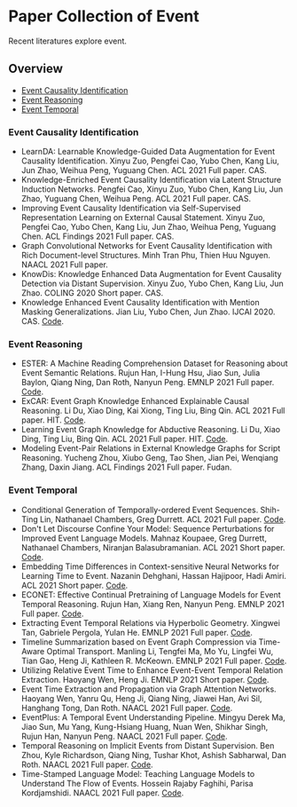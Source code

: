 # Paper Collection of Event

Recent literatures explore event.

## Overview

* [Event Causality Identification](https://github.com/nudtzpan/Event-Papers#event-causality-identification)
* [Event Reasoning](https://github.com/nudtzpan/Event-Papers#event-reasoning)
* [Event Temporal](https://github.com/nudtzpan/Event-Papers#event-temporal)

### Event Causality Identification

* LearnDA: Learnable Knowledge-Guided Data Augmentation for Event Causality Identification. Xinyu Zuo, Pengfei Cao, Yubo Chen, Kang Liu, Jun Zhao, Weihua Peng, Yuguang Chen. ACL 2021 Full paper. CAS.
* Knowledge-Enriched Event Causality Identification via Latent Structure Induction Networks. Pengfei Cao, Xinyu Zuo, Yubo Chen, Kang Liu, Jun Zhao, Yuguang Chen, Weihua Peng. ACL 2021 Full paper. CAS.
* Improving Event Causality Identification via Self-Supervised Representation Learning on External Causal Statement. Xinyu Zuo, Pengfei Cao, Yubo Chen, Kang Liu, Jun Zhao, Weihua Peng, Yuguang Chen. ACL Findings 2021 Full paper. CAS.
* Graph Convolutional Networks for Event Causality Identification with Rich Document-level Structures. Minh Tran Phu, Thien Huu Nguyen. NAACL 2021 Full paper.
* KnowDis: Knowledge Enhanced Data Augmentation for Event Causality Detection via Distant Supervision. Xinyu Zuo, Yubo Chen, Kang Liu, Jun Zhao. COLING 2020 Short paper. CAS.
* Knowledge Enhanced Event Causality Identification with Mention Masking Generalizations. Jian Liu, Yubo Chen, Jun Zhao. IJCAI 2020. CAS. [Code](https://github.com/jianliu-ml/EventCausalityIdentification).

### Event Reasoning

* ESTER: A Machine Reading Comprehension Dataset for Reasoning about Event Semantic Relations. Rujun Han, I-Hung Hsu, Jiao Sun, Julia Baylon, Qiang Ning, Dan Roth, Nanyun Peng. EMNLP 2021 Full paper. [Code](https://github.com/PlusLabNLP/ESTER).
* ExCAR: Event Graph Knowledge Enhanced Explainable Causal Reasoning. Li Du, Xiao Ding, Kai Xiong, Ting Liu, Bing Qin. ACL 2021 Full paper. HIT. [Code](https://github.com/sjcfr/xcar).
* Learning Event Graph Knowledge for Abductive Reasoning. Li Du, Xiao Ding, Ting Liu, Bing Qin. ACL 2021 Full paper. HIT. [Code](https://github.com/sjcfr/ege-RoBERTa).
* Modeling Event-Pair Relations in External Knowledge Graphs for Script Reasoning. Yucheng Zhou, Xiubo Geng, Tao Shen, Jian Pei, Wenqiang Zhang, Daxin Jiang. ACL Findings 2021 Full paper. Fudan.

### Event Temporal

* Conditional Generation of Temporally-ordered Event Sequences. Shih-Ting Lin, Nathanael Chambers, Greg Durrett. ACL 2021 Full paper. [Code](https://github.com/jjasonn0717/TemporalBART).
* Don't Let Discourse Confine Your Model: Sequence Perturbations for Improved Event Language Models. Mahnaz Koupaee, Greg Durrett, Nathanael Chambers, Niranjan Balasubramanian. ACL 2021 Short paper. [Code](https://github.com/StonyBrookNLP/elm-perturbations).
* Embedding Time Differences in Context-sensitive Neural Networks for Learning Time to Event. Nazanin Dehghani, Hassan Hajipoor, Hadi Amiri. ACL 2021 Short paper. [Code](https://github.com/hajipoor/time2event).
* ECONET: Effective Continual Pretraining of Language Models for Event Temporal Reasoning. Rujun Han, Xiang Ren, Nanyun Peng. EMNLP 2021 Full paper. [Code](https://github.com/PlusLabNLP/ECONET).
* Extracting Event Temporal Relations via Hyperbolic Geometry. Xingwei Tan, Gabriele Pergola, Yulan He. EMNLP 2021 Full paper. [Code](https://github.com/Xingwei-Warwick/hyper-event-TempRel).
* Timeline Summarization based on Event Graph Compression via Time-Aware Optimal Transport. Manling Li, Tengfei Ma, Mo Yu, Lingfei Wu, Tian Gao, Heng Ji, Kathleen R. McKeown. EMNLP 2021 Full paper. [Code](https://github.com/limanling/event-graph-summarization).
* Utilizing Relative Event Time to Enhance Event-Event Temporal Relation Extraction. Haoyang Wen, Heng Ji. EMNLP 2021 Short paper. [Code](https://github.com/wenhycs/EMNLP2021-Utilizing-Relative-Event-Time-to-Enhance-Event-Event-Temporal-Relation-Extraction).
* Event Time Extraction and Propagation via Graph Attention Networks. Haoyang Wen, Yanru Qu, Heng Ji, Qiang Ning, Jiawei Han, Avi Sil, Hanghang Tong, Dan Roth. NAACL 2021 Full paper. [Code](https://github.com/wenhycs/NAACL2021-Event-Time-Extraction-and-Propagation-via-Graph-Attention-Networks).
* EventPlus: A Temporal Event Understanding Pipeline. Mingyu Derek Ma, Jiao Sun, Mu Yang, Kung-Hsiang Huang, Nuan Wen, Shikhar Singh, Rujun Han, Nanyun Peng. NAACL 2021 Full paper. [Code](https://github.com/PlusLabNLP/EventPlus).
* Temporal Reasoning on Implicit Events from Distant Supervision. Ben Zhou, Kyle Richardson, Qiang Ning, Tushar Khot, Ashish Sabharwal, Dan Roth. NAACL 2021 Full paper. [Code](https://github.com/allenai/tracie).
* Time-Stamped Language Model: Teaching Language Models to Understand The Flow of Events. Hossein Rajaby Faghihi, Parisa Kordjamshidi. NAACL 2021 Full paper. [Code](https://github.com/HLR/TSLM).